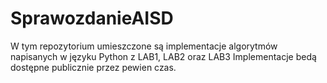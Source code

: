 # SprawozdanieAISD
W tym repozytorium umieszczone są implementacje algorytmów napisanych w języku Python z LAB1, LAB2 oraz LAB3
Implementacje bedą dostępne publicznie przez pewien czas.
